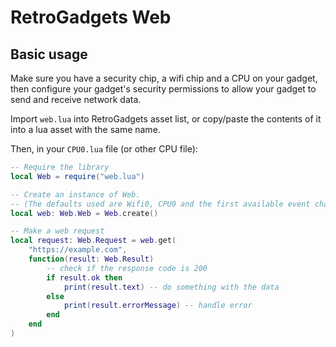 # RetroGadgets Web

## Basic usage

Make sure you have a security chip, a wifi chip and a CPU on your gadget, then
configure your gadget's security permissions to allow your gadget to send and receive network data.

Import `web.lua` into RetroGadgets asset list, or copy/paste the contents of it into a lua asset with the same name.

Then, in your `CPU0.lua` file (or other CPU file):

```lua
-- Require the library
local Web = require("web.lua")

-- Create an instance of Web.
-- (The defaults used are Wifi0, CPU0 and the first available event channel on the CPU)
local web: Web.Web = Web.create()

-- Make a web request
local request: Web.Request = web.get(
    "https://example.com",
    function(result: Web.Result) 
        -- check if the response code is 200
        if result.ok then
            print(result.text) -- do something with the data
        else
            print(result.errorMessage) -- handle error
        end
    end
)
```

